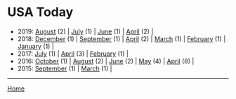 # USA Today

  * 2019: 
      [August](./usa-today-2019-08.md) (2) | 
      [July](./usa-today-2019-07.md) (1) | 
      [June](./usa-today-2019-06.md) (1) | 
      [April](./usa-today-2019-04.md) (2) | 
  * 2018: 
      [December](./usa-today-2018-12.md) (1) | 
      [September](./usa-today-2018-09.md) (1) | 
      [April](./usa-today-2018-04.md) (2) | 
      [March](./usa-today-2018-03.md) (1) | 
      [February](./usa-today-2018-02.md) (1) | 
      [January](./usa-today-2018-01.md) (1) | 
  * 2017: 
      [July](./usa-today-2017-07.md) (1) | 
      [April](./usa-today-2017-04.md) (3) | 
      [February](./usa-today-2017-02.md) (1) | 
  * 2016: 
      [October](./usa-today-2016-10.md) (1) | 
      [August](./usa-today-2016-08.md) (2) | 
      [June](./usa-today-2016-06.md) (2) | 
      [May](./usa-today-2016-05.md) (4) | 
      [April](./usa-today-2016-04.md) (8) | 
  * 2015: 
      [September](./usa-today-2015-09.md) (1) | 
      [March](./usa-today-2015-03.md) (1) | 

----

[Home](../)
